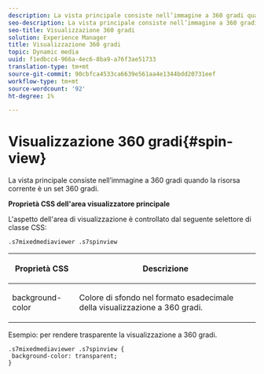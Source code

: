 ```yaml
---
description: La vista principale consiste nell’immagine a 360 gradi quando la risorsa corrente è un set 360 gradi.
seo-description: La vista principale consiste nell’immagine a 360 gradi quando la risorsa corrente è un set 360 gradi.
seo-title: Visualizzazione 360 gradi
solution: Experience Manager
title: Visualizzazione 360 gradi
topic: Dynamic media
uuid: f1edbcc4-966a-4ec6-8ba9-a76f3ae51733
translation-type: tm+mt
source-git-commit: 90cbfca4533ca6639e561aa4e1344bdd20731eef
workflow-type: tm+mt
source-wordcount: '92'
ht-degree: 1%

---
```



# Visualizzazione 360 gradi{#spin-view}

La vista principale consiste nell’immagine a 360 gradi quando la risorsa corrente è un set 360 gradi.

<!--<a id="section_061E550C1C1D4DB2BD663A898895B38C"></a>-->

**Proprietà CSS dell&#39;area visualizzatore principale**

L&#39;aspetto dell&#39;area di visualizzazione è controllato dal seguente selettore di classe CSS:

```
.s7mixedmediaviewer .s7spinview
```

<table id="table_94EE3F5BBE4547C0B4943471CEE7EDE4"> 
 <thead> 
  <tr> 
   <th colname="col1" class="entry"> <p> Proprietà CSS </p> </th> 
   <th colname="col2" class="entry"> <p>Descrizione </p> </th> 
  </tr> 
 </thead>
 <tbody> 
  <tr> 
   <td colname="col1"> <p> <span class="codeph"> background-color  </span> </p> </td> 
   <td colname="col2"> <p> Colore di sfondo nel formato esadecimale della visualizzazione a 360 gradi. </p> </td> 
  </tr> 
 </tbody> 
</table>

Esempio: per rendere trasparente la visualizzazione a 360 gradi.

```
.s7mixedmediaviewer .s7spinview { 
 background-color: transparent; 
}
```

